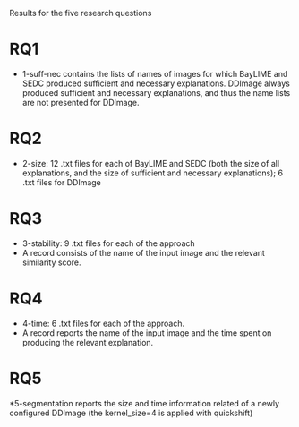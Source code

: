 Results for the five research questions

# RQ1
* 1-suff-nec contains the lists of names of images for which BayLIME and SEDC produced sufficient and necessary explanations.
  DDImage always produced sufficient and necessary explanations, and thus the name lists are not presented for DDImage.
  
# RQ2
* 2-size: 12 .txt files for each of BayLIME and SEDC (both the size of all explanations, and the size of sufficient and necessary explanations);
  6 .txt files for DDImage
  
# RQ3
* 3-stability: 9 .txt files for each of the approach
*  A record consists of the name of the input image and the relevant similarity score.
  
# RQ4
* 4-time: 6 .txt files for each of the approach.
* A record reports the name of the input image and the time spent on producing the relevant explanation.

# RQ5
*5-segmentation reports the size and time information related of a newly configured DDImage (the kernel_size=4 is applied with quickshift)
